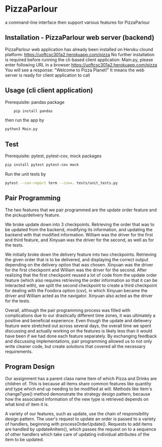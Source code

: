 # PizzaParlour

a command-line interface then support various features for PizzaParlour

## Installation - PizzaParlour web server (backend)

PizzaParlour web application has already been installed on Heroku clound platform:
https://uoftcsc301a2.herokuapp.com/pizza
No further installation is required
before running the cli-based client application: Main.py, please enter following URL in a browser
https://uoftcsc301a2.herokuapp.com/pizza
You will see a response: "Welcome to Pizza Planet!"
It means the web server is ready for client application to call

## Usage (cli client application)

Prerequisite: pandas package

```bash
    pip install pandas
```

then run the app by

```bash
python3 Main.py
```

## Test

Prerequisite: pytest, pytest-cov, mock packages

```bash
pip install pytest pytest-cov mock
```

Run the unit tests by

```bash
pytest --cov-report term --cov=. tests/unit_tests.py
```

## Pair Programming 
The two features that we pair programmed are the update order feature and the pickup/delivery feature. 

We broke update down into 3 checkpoints. Retrieving the order that was to be updated from the backend, modifying its information, and updating the backend with that modified information. William was the driver for the first and third feature, and Xinyuan was the driver for the second, as well as for the tests. 

We initially broke down the delivery feature into two checkpoints. Retrieving the given order that is to be delivered, and displaying the correct output depending on the delivery option that was chosen. Xinyuan was the driver for the first checkpoint and William was the driver for the second. After realizing that the first checkpoint reused a lot of code from the update order feature (which also requires retrieving the order information so that it can be interacted with), we split the second checkpoint to create a third checkpoint for dealing with the Foodora option (csv), in which Xinyuan became the driver and William acted as the navigator. Xinyuan also acted as the driver for the tests. 

Overall, although the pair programming process was filled with complications due to our drastically different time zones, it was ultimately a positive and beneficial experience. Even though the update and delievery feature were stretched out across several days, the overall time we spent discussing and actually working on the features is likely less than it would have been if we had done each feature separately. By exchanging feedback and discussing implementations, pair programming allowed us to not only write cleaner code, but create solutions that covered all the necessary requirements. 


## Program Design 
Our assignment has a parent class name Item of which Pizza and Drinks are children of. This is because all items share common features like quantity and type which end up needing to be modified at will. Methods like Item's changeType() method demonstrate the strategy design pattern, because how the associated information of the new type is retrieved depends on what kind of item it is. 

A variety of our features, such as update, use the chain of responsibility design pattern. The user's request to update an order is passed to a variety of handlers, beginning with processOrderUpdate(). Requests to add items are handled by updateAnItem(), which passes the request on to a sequence of other handlers which take care of updating individual attributes of the item to be updated.  
